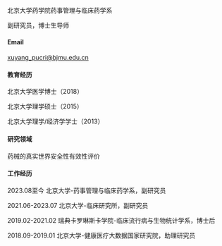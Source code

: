 
北京大学药学院药事管理与临床药学系

副研究员，博士生导师

#### Email
xuyang_pucri@bjmu.edu.cn

#### 教育经历
北京大学医学博士（2018）

北京大学理学硕士（2015）

北京大学理学/经济学学士（2013）

#### 研究领域
药械的真实世界安全性有效性评价

#### 工作经历
2023.08至今      北京大学-药事管理与临床药学系，副研究员

2021.06-2023.07  北京大学-临床研究所，副研究员

2019.02-2021.02  瑞典卡罗琳斯卡学院-临床流行病与生物统计学系，博士后

2018.09-2019.01  北京大学-健康医疗大数据国家研究院，助理研究员